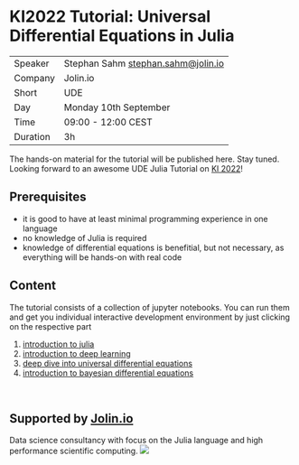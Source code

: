 # KI2022 Tutorial: Universal Differential Equations in Julia

|          |                                    |
| -------- | ---------------------------------- |
| Speaker  | Stephan Sahm stephan.sahm@jolin.io |
| Company  | Jolin.io                           |
| Short    | UDE                                |
| Day      | Monday 10th September              |
| Time     | 09:00 - 12:00 CEST                 |
| Duration | 3h                                 |

The hands-on material for the tutorial will be published here. Stay tuned.
Looking forward to an awesome UDE Julia Tutorial on [KI 2022](https://ki2022.gi.de/)!

## Prerequisites
- it is good to have at least minimal programming experience in one language
- no knowledge of Julia is required
- knowledge of differential equations is benefitial, but not necessary, as everything will be hands-on with real code

## Content

The tutorial consists of a collection of jupyter notebooks. You can run them and get you individual interactive development environment by just clicking on the respective part
1. [introduction to julia](https://mybinder.org/v2/gh/jolin-io/KI2022-tutorial-universal-differential-equations/main?filepath=01%20introduction%20to%20julia.ipynb)
2. [introduction to deep learning](https://mybinder.org/v2/gh/jolin-io/KI2022-tutorial-universal-differential-equations/main?filepath=02%20introduction%20to%20deep%20learning%20in%20julia.ipynb)
3. [deep dive into universal differential equations](https://mybinder.org/v2/gh/jolin-io/KI2022-tutorial-universal-differential-equations/main?filepath=03%20deep%20dive%20into%20universal%20differential%20equations.ipynb)
4. [introduction to bayesian differential equations](https://mybinder.org/v2/gh/jolin-io/KI2022-tutorial-universal-differential-equations/main?filepath=04%20introduction%20to%20bayesian%20differential%20equations.ipynb)

<br>

## Supported by [Jolin.io](https://www.jolin.io)
Data science consultancy with focus on the Julia language and high performance scientific computing.
![](https://www.jolin.io/assets/Jolin/Jolin-Banner-Website-v1.1-darkmode.webp)

